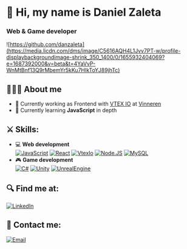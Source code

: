 # 👋 Hi, my name is Daniel Zaleta
### Web & Game developer
![https://github.com/danzaleta](https://media.licdn.com/dms/image/C5616AQH4L1Jvv7PT-w/profile-displaybackgroundimage-shrink_350_1400/0/1655932404069?e=1687392000&v=beta&t=4YaVvP-WnMtBnf13Q9rMbemYr5kKu7HIkToYJ89jhTc)

## 🧑🏻‍💻 About me
- 🔭 Currently working as Frontend with [VTEX IO](https://developers.vtex.com/vtex-developer-docs/docs/vtex-io-documentation-what-is-vtex-io) at [Vinneren](https://www.vinneren.com.mx)
- 🌱 Currently learning **JavaScript** in depth

<!-- 
- 👯 I’m looking to collaborate on ...
- 🤔 I’m looking for help with ...
- 💬 Ask me about ...

## About me
...

-->

## ⚔️ Skills:
- 💻 **Web development** </br>
[![JavaScript](https://img.shields.io/badge/JavaScript-F7DF1E?style=for-the-badge&logo=javascript&logoColor=white&labelColor=101010)]()
[![React](https://img.shields.io/badge/React-149eca?style=for-the-badge&logo=react&logoColor=white&labelColor=101010)]()
[![VtexIo](https://img.shields.io/badge/VTEX_IO-e31c58?style=for-the-badge&logo=vtex&logoColor=white&labelColor=101010)]()
[![Node.JS](https://img.shields.io/badge/Node.JS-339933?style=for-the-badge&logo=node.js&logoColor=white&labelColor=101010)]()
[![MySQL](https://img.shields.io/badge/MySQL-4479A1?style=for-the-badge&logo=mysql&logoColor=white&labelColor=101010)]()
- 🎮 **Game development** </br>
[![C#](https://img.shields.io/badge/C_sharp-9058a6?style=for-the-badge&logo=csharp&logoColor=white&labelColor=101010)]()
[![Unity](https://img.shields.io/badge/Unity-009999?style=for-the-badge&logo=unity&logoColor=white&labelColor=101010)]()
[![UnrealEngine](https://img.shields.io/badge/Unreal_Engine-202337?style=for-the-badge&logo=unrealengine&logoColor=white&labelColor=101010)]()

## 🔍 Find me at:

[![LinkedIn](https://img.shields.io/badge/LinkedIn-Daniel_Zaleta-0a66c2?style=for-the-badge&logo=linkedin&logoColor=white&labelColor=101010)](https://www.linkedin.com/in/danzaleta)

## 📩 Contact me:

[![Email](https://img.shields.io/badge/zaletadaniel@gmail.com-personal_email-D14836?style=for-the-badge&logo=gmail&logoColor=white&labelColor=101010)](mailto:zaletadaniel@gmail.com)
